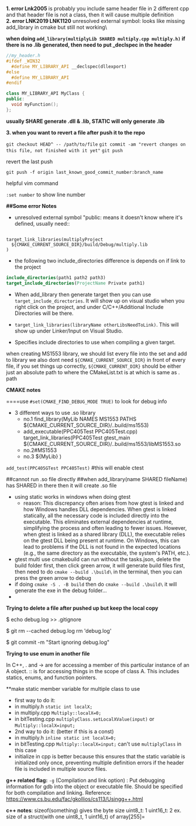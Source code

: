 **1. error Lnk2005** is probably you include same header file in 2 different cpp
and that header file is not a class, then it will cause multiple definition\
**2. error LNK2019 LNK1120** unresolved external symbol: looks like missing add_library in cmake but still not working\

**when doing `add_library(multiplyLib SHARED multiply.cpp multiply.h)` if there is no .lib generated, then need to put _declspec in the header**
```c++
//my_header.h
#ifdef _WIN32
  #define MY_LIBRARY_API __declspec(dllexport)
#else
  #define MY_LIBRARY_API
#endif

class MY_LIBRARY_API MyClass {
public:
  void myFunction();
};
```
**usually SHARE generate .dll & .lib, STATIC will only generate .lib**

**3. when you want to revert a file after push it to the repo**

`git checkout HEAD^ -- /path/to/file`
`git commit -am "revert changes on this file, not finished with it yet"`
`git push`

revert the last push

`git push -f origin last_known_good_commit_number:branch_name`


helpful vim command

`:set number` to show line number

**##Some error Notes**
* unresolved external symbol "public:
means it doesn't know where it's defined, usually need::
<code>
target_link_libraries(multiplyProject
  ${CMAKE_CURRENT_SOURCE_DIR}/build/Debug/multiply.lib
)</code>

* the following two include_directories difference is depends on if link to the project
```cmake
include_directories(path1 path2 path3)
target_include_directories(ProjectName Private path1)
```
* When add_library then generate target then you can use `target_include_directories`.
It will show up on visual studio when you right click on the project, and under C/C++/Additional Include Directories will be there.
* `target_link_libraries(libraryName otherLibsNeedToLink)`. This will show up under Linker/Input on Visual Studio.

* Specifies include directories to use when compiling a given target.

when creating MS1553 library, we should list every file into the set and add to library 
we also dont need `${CMAKE_CURRENT_SOURCE_DIR}` in front of every file, if you set things up correctly,
`${CMAKE_CURRENT_DIR}` should be either just an absolute path to where the CMakeList.txt is at which is same as . path

**CMAKE notes**

====use 
`#set(CMAKE_FIND_DEBUG_MODE TRUE)` to look for debug info

- 3 different ways to use .so library
  - no.1
    find_library(MyLib NAMES MS1553 PATHS ${CMAKE_CURRENT_SOURCE_DIR}/..build/ms1553)
  - add_executable(PPC405Test PPC405Test.cpp)
    target_link_libraries(PPC405Test
	gtest_main
	${CMAKE_CURRENT_SOURCE_DIR}/..build/ms1553/libMS1553.so
  - no.2#MS1553
  - no.3 ${MyLib}
)

`add_test(PPC405GTest PPC405Test)` #this will enable ctest


##cannot run .so file directly
##when add_library(name SHARED fileName)
has SHARED in there then it will create .so file

- using static works in windows when doing gtest
  - reason: This discrepancy often arises from how gtest is linked and how Windows handles DLL dependencies. When gtest is linked statically, all the necessary code is included directly into the executable. This eliminates external dependencies at runtime, simplifying the process and often leading to fewer issues. However, when gtest is linked as a shared library (DLL), the executable relies on the gtest DLL being present at runtime. On Windows, this can lead to problems if the DLL is not found in the expected locations (e.g., the same directory as the executable, the system's PATH, etc.).
- gtest multi use cmakebuild can run without the tasks.json, delete the build folder first, then click green arrow, it will generate build files first, then need to do `cmake --build .\build\` in the terminal, then you can press the green arrow to debug
-  if doing `cmake -S . -B build` then do `cmake --build .\build\` it will generate the exe in the debug folder...
- 

**Trying to delete a file after pushed up but keep the local copy**

$ echo debug.log >> .gitignore
  
$ git rm --cached debug.log
rm 'debug.log'
  
$ git commit -m "Start ignoring debug.log"

**Trying to use enum in another file**

In C++, . and -> are for accessing a member of this particular instance of an A object. :: is for accessing things in the scope of class A. This includes statics, enums, and function pointers.

**make static member variable for multiple class to use
- first way to do it:
- in multiply.h `static int localX;`
- in multiply.cpp `Multiply::localX=0;`
- in bitTesting.cpp `multiplyClass.setLocalXValue(input)` or `Multiply::localX=input;`
- 2nd way to do it: (better if this is a const)
- in multiply.h `inline static int localX=0;`
- in bitTesting.cpp `Multiply::localX=input;` can't use `multiplyClass` in this case
- initialize in cpp is better because this ensures that the static variable is initialized only once, preventing multiple definition errors if the header file is included in multiple source files.

**g++ related flag:**
`-g` (Compilation and link option) : Put debugging information for gdb into the object or executable file. Should be specified for both compilation and linking.
Reference: https://www.cs.bu.edu/fac/gkollios/cs113/Usingg++.html


**c++ notes**:
sizeof(something) gives the byte size
uint8_t: 1
uint16_t: 2
ex. size of a struct(with one uint8_t, 1 uint16_t) of array[255]=